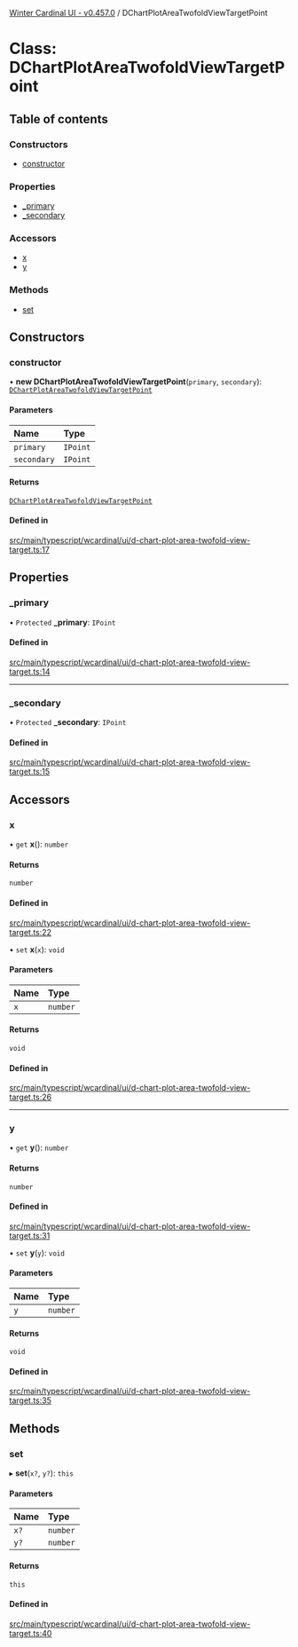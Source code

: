 [Winter Cardinal UI - v0.457.0](../index.md) / DChartPlotAreaTwofoldViewTargetPoint

# Class: DChartPlotAreaTwofoldViewTargetPoint

## Table of contents

### Constructors

- [constructor](DChartPlotAreaTwofoldViewTargetPoint.md#constructor)

### Properties

- [\_primary](DChartPlotAreaTwofoldViewTargetPoint.md#_primary)
- [\_secondary](DChartPlotAreaTwofoldViewTargetPoint.md#_secondary)

### Accessors

- [x](DChartPlotAreaTwofoldViewTargetPoint.md#x)
- [y](DChartPlotAreaTwofoldViewTargetPoint.md#y)

### Methods

- [set](DChartPlotAreaTwofoldViewTargetPoint.md#set)

## Constructors

### constructor

• **new DChartPlotAreaTwofoldViewTargetPoint**(`primary`, `secondary`): [`DChartPlotAreaTwofoldViewTargetPoint`](DChartPlotAreaTwofoldViewTargetPoint.md)

#### Parameters

| Name | Type |
| :------ | :------ |
| `primary` | `IPoint` |
| `secondary` | `IPoint` |

#### Returns

[`DChartPlotAreaTwofoldViewTargetPoint`](DChartPlotAreaTwofoldViewTargetPoint.md)

#### Defined in

[src/main/typescript/wcardinal/ui/d-chart-plot-area-twofold-view-target.ts:17](https://github.com/winter-cardinal/winter-cardinal-ui/blob/v0.457.0/src/main/typescript/wcardinal/ui/d-chart-plot-area-twofold-view-target.ts#L17)

## Properties

### \_primary

• `Protected` **\_primary**: `IPoint`

#### Defined in

[src/main/typescript/wcardinal/ui/d-chart-plot-area-twofold-view-target.ts:14](https://github.com/winter-cardinal/winter-cardinal-ui/blob/v0.457.0/src/main/typescript/wcardinal/ui/d-chart-plot-area-twofold-view-target.ts#L14)

___

### \_secondary

• `Protected` **\_secondary**: `IPoint`

#### Defined in

[src/main/typescript/wcardinal/ui/d-chart-plot-area-twofold-view-target.ts:15](https://github.com/winter-cardinal/winter-cardinal-ui/blob/v0.457.0/src/main/typescript/wcardinal/ui/d-chart-plot-area-twofold-view-target.ts#L15)

## Accessors

### x

• `get` **x**(): `number`

#### Returns

`number`

#### Defined in

[src/main/typescript/wcardinal/ui/d-chart-plot-area-twofold-view-target.ts:22](https://github.com/winter-cardinal/winter-cardinal-ui/blob/v0.457.0/src/main/typescript/wcardinal/ui/d-chart-plot-area-twofold-view-target.ts#L22)

• `set` **x**(`x`): `void`

#### Parameters

| Name | Type |
| :------ | :------ |
| `x` | `number` |

#### Returns

`void`

#### Defined in

[src/main/typescript/wcardinal/ui/d-chart-plot-area-twofold-view-target.ts:26](https://github.com/winter-cardinal/winter-cardinal-ui/blob/v0.457.0/src/main/typescript/wcardinal/ui/d-chart-plot-area-twofold-view-target.ts#L26)

___

### y

• `get` **y**(): `number`

#### Returns

`number`

#### Defined in

[src/main/typescript/wcardinal/ui/d-chart-plot-area-twofold-view-target.ts:31](https://github.com/winter-cardinal/winter-cardinal-ui/blob/v0.457.0/src/main/typescript/wcardinal/ui/d-chart-plot-area-twofold-view-target.ts#L31)

• `set` **y**(`y`): `void`

#### Parameters

| Name | Type |
| :------ | :------ |
| `y` | `number` |

#### Returns

`void`

#### Defined in

[src/main/typescript/wcardinal/ui/d-chart-plot-area-twofold-view-target.ts:35](https://github.com/winter-cardinal/winter-cardinal-ui/blob/v0.457.0/src/main/typescript/wcardinal/ui/d-chart-plot-area-twofold-view-target.ts#L35)

## Methods

### set

▸ **set**(`x?`, `y?`): `this`

#### Parameters

| Name | Type |
| :------ | :------ |
| `x?` | `number` |
| `y?` | `number` |

#### Returns

`this`

#### Defined in

[src/main/typescript/wcardinal/ui/d-chart-plot-area-twofold-view-target.ts:40](https://github.com/winter-cardinal/winter-cardinal-ui/blob/v0.457.0/src/main/typescript/wcardinal/ui/d-chart-plot-area-twofold-view-target.ts#L40)
